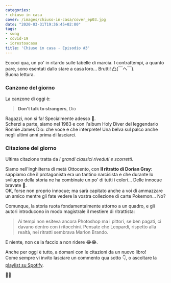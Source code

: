 ```yaml
---
categories:
- chiuso in casa
cover: /images/chiuso-in-casa/cover_ep03.jpg
date: "2020-03-31T19:36:45+02:00"
tags:
- swag
- covid-19
- iorestoacasa
title: 'Chiuso in casa - Episodio #3'
---
```

Eccoci qua, un po' in ritardo sulle tabelle di marcia. I contrattempi, a quanto pare,
sono esentati dallo stare a casa loro... Brutti! 凸(￣ヘ￣).  
Buona lettura.

### Canzone del giorno
La canzone di oggi è:

> **Don't talk to strangers**, Dio

Ragazzi, non si fa! Specialmente adesso 🙊.  
Scherzi a parte, siamo nel 1983 e con l'album Holy Diver del leggendario Ronnie James Dio:
che voce e che interprete! Una belva sul palco anche negli ultimi anni prima di lasciarci.

### Citazione del giorno
Ultima citazione tratta da _I grandi classici riveduti e scorretti_.  

Siamo nell'Inghilterra di metà Ottocento, con **Il ritratto di Dorian Gray**: sappiamo che
il protagonista era un tantino narcisista e che durante lo sviluppo della storia ne
ha combinate un po' di tutti i colori... Delle innocue bravate 👼.  
OK, forse non proprio innocue; ma sarà capitato anche a voi di ammazzare un amico mentre
gli fate vedere la vostra collezione di carte Pokemon... No?  

Comunque, la storia ruota fondamentalmente attorno a un quadro, e gli autori introducono
in modo magistrale il mestiere di ritrattista:

> Ai tempi non esiteva ancora Photoshop ma i pittori, se ben pagati, ci davano dentro
con i ritocchini. Pensate che Leopardi, rispetto alla realtà, nei ritratti sembrava
Marlon Brando.

E niente, non ce la faccio a non ridere 😂😂.

Anche per oggi è tutto, a domani con le citazioni da un nuovo libro!  
Come sempre vi invito lasciare un commento qua sotto 👇, o ascoltare la [playlist su Spotify](https://spoti.fi/3apGc1X).  

👋👋
